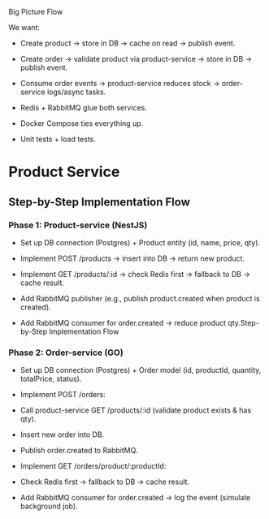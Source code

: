 Big Picture Flow

We want:

- Create product → store in DB → cache on read → publish event.

- Create order → validate product via product-service → store in DB → publish event.

- Consume order events → product-service reduces stock → order-service logs/async tasks.

- Redis + RabbitMQ glue both services.

- Docker Compose ties everything up.

- Unit tests + load tests.

# Product Service

## Step-by-Step Implementation Flow

### Phase 1: Product-service (NestJS)

- Set up DB connection (Postgres) + Product entity (id, name, price, qty).

- Implement POST /products → insert into DB → return new product.

- Implement GET /products/:id → check Redis first → fallback to DB → cache result.

- Add RabbitMQ publisher (e.g., publish product.created when product is created).

- Add RabbitMQ consumer for order.created → reduce product qty.Step-by-Step Implementation Flow

### Phase 2: Order-service (GO)

- Set up DB connection (Postgres) + Order model (id, productId, quantity, totalPrice, status).

- Implement POST /orders:

- Call product-service GET /products/:id (validate product exists & has qty).

- Insert new order into DB.

- Publish order.created to RabbitMQ.

- Implement GET /orders/product/:productId:

- Check Redis first → fallback to DB → cache result.

- Add RabbitMQ consumer for order.created → log the event (simulate background job).
